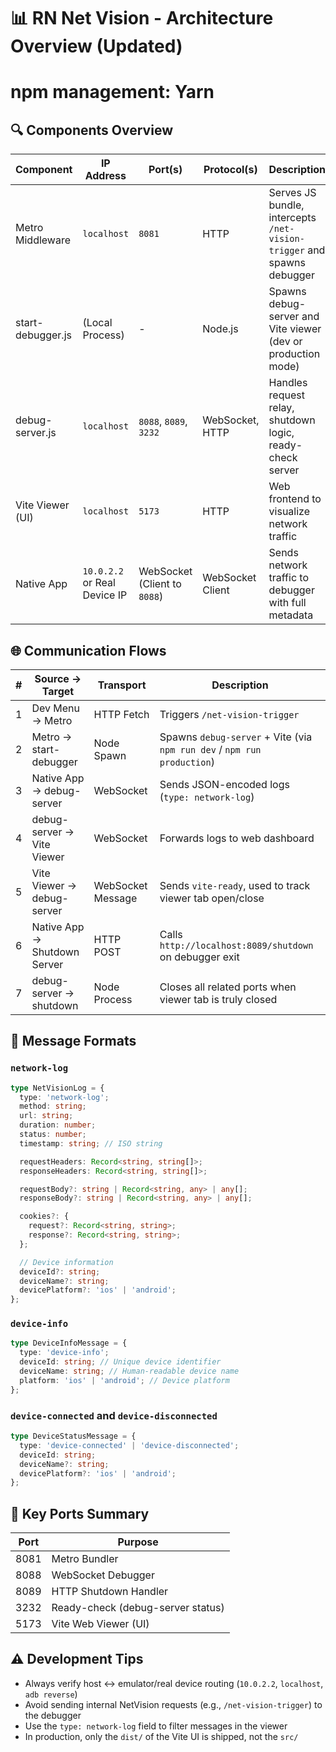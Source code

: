 # 📊 RN Net Vision - Architecture Overview (Updated)

# npm management: Yarn

## 🔍 Components Overview

| Component         | IP Address                   | Port(s)                      | Protocol(s)      | Description                                                            |
| ----------------- | ---------------------------- | ---------------------------- | ---------------- | ---------------------------------------------------------------------- |
| Metro Middleware  | `localhost`                  | `8081`                       | HTTP             | Serves JS bundle, intercepts `/net-vision-trigger` and spawns debugger |
| start-debugger.js | (Local Process)              | -                            | Node.js          | Spawns debug-server and Vite viewer (dev or production mode)           |
| debug-server.js   | `localhost`                  | `8088`, `8089`, `3232`       | WebSocket, HTTP  | Handles request relay, shutdown logic, ready-check server              |
| Vite Viewer (UI)  | `localhost`                  | `5173`                       | HTTP             | Web frontend to visualize network traffic                              |
| Native App        | `10.0.2.2` or Real Device IP | WebSocket (Client to `8088`) | WebSocket Client | Sends network traffic to debugger with full metadata                   |

## 🌐 Communication Flows

| #   | Source → Target              | Transport         | Description                                                             |
| --- | ---------------------------- | ----------------- | ----------------------------------------------------------------------- |
| 1   | Dev Menu → Metro             | HTTP Fetch        | Triggers `/net-vision-trigger`                                          |
| 2   | Metro → start-debugger       | Node Spawn        | Spawns `debug-server` + Vite (via `npm run dev` / `npm run production`) |
| 3   | Native App → debug-server    | WebSocket         | Sends JSON-encoded logs (`type: network-log`)                           |
| 4   | debug-server → Vite Viewer   | WebSocket         | Forwards logs to web dashboard                                          |
| 5   | Vite Viewer → debug-server   | WebSocket Message | Sends `vite-ready`, used to track viewer tab open/close                 |
| 6   | Native App → Shutdown Server | HTTP POST         | Calls `http://localhost:8089/shutdown` on debugger exit                 |
| 7   | debug-server → shutdown      | Node Process      | Closes all related ports when viewer tab is truly closed                |

## 🧱 Message Formats

### `network-log`

```ts
type NetVisionLog = {
  type: 'network-log';
  method: string;
  url: string;
  duration: number;
  status: number;
  timestamp: string; // ISO string

  requestHeaders: Record<string, string[]>;
  responseHeaders: Record<string, string[]>;

  requestBody?: string | Record<string, any> | any[];
  responseBody?: string | Record<string, any> | any[];

  cookies?: {
    request?: Record<string, string>;
    response?: Record<string, string>;
  };

  // Device information
  deviceId?: string;
  deviceName?: string;
  devicePlatform?: 'ios' | 'android';
};
```

### `device-info`

```ts
type DeviceInfoMessage = {
  type: 'device-info';
  deviceId: string; // Unique device identifier
  deviceName: string; // Human-readable device name
  platform: 'ios' | 'android'; // Device platform
};
```

### `device-connected` and `device-disconnected`

```ts
type DeviceStatusMessage = {
  type: 'device-connected' | 'device-disconnected';
  deviceId: string;
  deviceName?: string;
  devicePlatform?: 'ios' | 'android';
};
```

## 🔧 Key Ports Summary

| Port | Purpose                           |
| ---- | --------------------------------- |
| 8081 | Metro Bundler                     |
| 8088 | WebSocket Debugger                |
| 8089 | HTTP Shutdown Handler             |
| 3232 | Ready-check (debug-server status) |
| 5173 | Vite Web Viewer (UI)              |

## ⚠️ Development Tips

- Always verify host ↔ emulator/real device routing (`10.0.2.2`, `localhost`, `adb reverse`)
- Avoid sending internal NetVision requests (e.g., `/net-vision-trigger`) to the debugger
- Use the `type: network-log` field to filter messages in the viewer
- In production, only the `dist/` of the Vite UI is shipped, not the `src/`
